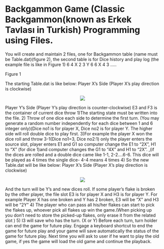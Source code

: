 
# Backgammon Game (Classic Backgammon(known as Erkek Tavlası in Turkish) Programming using Files.
You will create and maintain 2 files, one for Backgammon table (name must be Table.dat)(figure 2), the second table
is for Dice history and play log (the example file is like in Figure 1)
6
4
X 2 3
Y 6 6
X 4 3
.....

Figure 1

The starting Table.dat is like below:
Player X’s Side (Player X’s play direction is clockwise)

<p align="center">
  
  <img src="https://github.com/zeynepbetulcelik/backgammongame/blob/master/screenshots/backgammon.PNG">
</p>


Player Y’s Side (Player Y’s play direction is counter-clockwise)
E3 and F3 is the container of current dice throw
1)The starting state must be written into the file.
2) Throw of one dice each side to determine the first turn. (You may generate a random number independently for
each dice between 1 and 6 integer only)(Dice no1 is for player X, Dice no2 is for player Y. The higher side will roll
double dice to play first.
3)For example the player X won the dice roll and throw 3-1(Dice no1=3, Dice no2:1) only the player enters the source
slot, player enters E1 and G1 so computer change the E1 to “2X”, H1 to “X” (for dice 1)and computer changes the G1
to “4X” and H1 to “2X”. ,(if the dices are rolled and a double dice came like 1-1, 2-2....6-6. This dice will be played as 4
times the single dice- 4-4 means 4 times 4)
So the new Table.dat will be like below:
Player X’s Side (Player X’s play direction is clockwise)


<p align="center">
  
  <img src="https://github.com/zeynepbetulcelik/backgammongame/blob/master/screenshots/backgammon2.PNG">
</p>


And the turn will be Y’s and new dices roll.
If some player’s flake is broken by the other player, the file slot E3 is for player X and H3 is for player Y. For example
Player X has one broken and Y has 2 broken, E3 will be “X” and H3 will be “2Y”
4) The player who can pass all his/her flakes can start to pick the flakes up, whoever pick all flakes up win the
game.(When picking up you don’t need to store the picked-up flakes, only erase it from the related slot )
5) I3 will save who has the turn. (X or Y) Before each turn, turn holder can end the game for future play. Engage a
keyboard shortcut to end the game for future play and your game will save automatically the status of the game for
future play. Next time you will ask to user if he want to play the old game, if yes the game will load the old game and
continue the playback.
